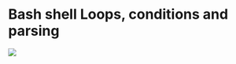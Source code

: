# Bash shell Loops, conditions and parsing
![](https://cdn.educba.com/academy/wp-content/uploads/2019/12/Loops-in-Shell-Scripting.jpg)

